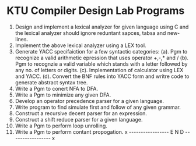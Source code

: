 # KTU Compiler Design Lab Programs

1. Design and implement a lexical analyzer for given language using C and the lexical analyzer should ignore reduntant sapces, tabsa and new-lines.
2. Implement the above lexical analyzer using a LEX tool.
3. Generate YACC specifaiction for a few syntactic categories: (a). Pgm to recognize a valid arithmetic epression that uses operator +,-,* and / (b). Pgm to recognzie a valid variable which stands with a letter followed by any no. of letters or digits. (c). Implementation of calculator using LEX and YACC. (d). Convert the BNF rules into YACC form and writre code to generate abstract syntax tree.
4. Write a Pgm to conert NFA to DFA.
5. Write a Pgm to minimize any given DFA.
6. Develop an operator precedence parser for a given language.
7. Write program to find simulate first and follow of any given grammar.
8. Construct a recursive decent parser for an expression.
9. Construct a shift reduce parser for a given language.
10. Write a Pgm to perform loop unrolling.
11. Write a Pgm to perform contant propogation.
x ----------------- E N D ----------------- x
